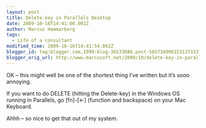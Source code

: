 ```yaml
---
layout: post
title: Delete-key in Parallels Desktop
date: 2009-10-16T14:41:00.001Z
author: Marcus Hammarberg
tags:
  - Life of a consultant
modified_time: 2009-10-16T14:41:54.062Z
blogger_id: tag:blogger.com,1999:blog-36533086.post-5657349061531373331
blogger_orig_url: http://www.marcusoft.net/2009/10/delete-key-in-parallels-desktop.html
---
```




OK – this might well be one of the shortest thing I’ve written but it’s
sooo annoying.

If you want to do DELETE (hitting the Delete-key) in the Windows OS
running in Parallels, go \[fn\]-\[\<-\] (function and backspace) on your
Mac Keyboard.

Ahhh – so nice to get that out of my system.
